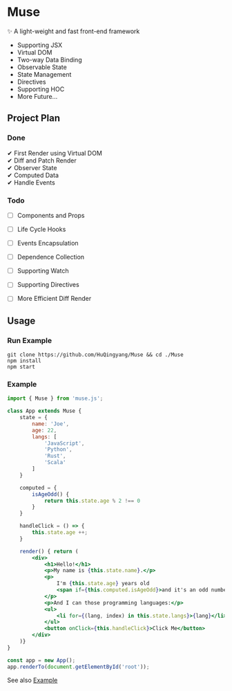 # Muse

✨ A light-weight and fast front-end framework

* Supporting JSX  
* Virtual DOM  
* Two-way Data Binding  
* Observable State  
* State Management  
* Directives  
* Supporting HOC  
* More Future...


## Project Plan

### Done
✔ First Render using Virtual DOM   
✔ Diff and Patch Render  
✔ Observer State  
✔ Computed Data  
✔ Handle Events

### Todo
* [ ] Components and Props
* [ ] Life Cycle Hooks  
* [ ] Events Encapsulation
* [ ] Dependence Collection
* [ ] Supporting Watch
* [ ] Supporting Directives
* [ ] More Efficient Diff Render


## Usage

### Run Example
`git clone https://github.com/HuQingyang/Muse && cd ./Muse`  
`npm install`  
`npm start`  


### Example
```jsx harmony
import { Muse } from 'muse.js';

class App extends Muse {
    state = {
        name: 'Joe',
        age: 22,
        langs: [
            'JavaScript',
            'Python',
            'Rust',
            'Scala'
        ]
    }

    computed = {
        isAgeOdd() {
            return this.state.age % 2 !== 0
        }
    }

    handleClick = () => {
        this.state.age ++;
    }

    render() { return (
        <div>
            <h1>Hello!</h1>
            <p>My name is {this.state.name}.</p>
            <p>
                I'm {this.state.age} years old
                <span if={this.computed.isAgeOdd}>and it's an odd number.</span>
            </p>
            <p>And I can those programming languages:</p>
            <ul>
                <li for={(lang, index) in this.state.langs}>{lang}</li>
            </ul>
            <button onClick={this.handleClick}>Click Me</button>
        </div>
    )}
}

const app = new App();
app.renderTo(document.getElementById('root'));
```
See also [Example](https://github.com/HuQingyang/Muse/blob/master/example/index.js)
